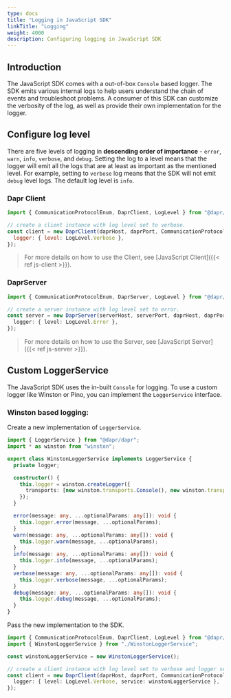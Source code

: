 ```yaml
---
type: docs
title: "Logging in JavaScript SDK"
linkTitle: "Logging"
weight: 4000
description: Configuring logging in JavaScript SDK
---
```


## Introduction

The JavaScript SDK comes with a out-of-box `Console` based logger. The SDK emits various internal logs to help users understand the chain of events and troubleshoot problems. A consumer of this SDK can customize the verbosity of the log, as well as provide their own implementation for the logger.

## Configure log level

There are five levels of logging in **descending order of importance** - `error`, `warn`, `info`, `verbose`, and `debug`. Setting the log to a level means that the logger will emit all the logs that are at least as important as the mentioned level. For example, setting to `verbose` log means that the SDK will not emit `debug` level logs. The default log level is `info`.

### Dapr Client

```js
import { CommunicationProtocolEnum, DaprClient, LogLevel } from "@dapr/dapr";

// create a client instance with log level set to verbose.
const client = new DaprClient(daprHost, daprPort, CommunicationProtocolEnum.HTTP, {
  logger: { level: LogLevel.Verbose },
});
```

> For more details on how to use the Client, see [JavaScript Client]({{< ref js-client >}}).

### DaprServer

```ts
import { CommunicationProtocolEnum, DaprServer, LogLevel } from "@dapr/dapr";

// create a server instance with log level set to error.
const server = new DaprServer(serverHost, serverPort, daprHost, daprPort, CommunicationProtocolEnum.HTTP, {
  logger: { level: LogLevel.Error },
});
```

> For more details on how to use the Server, see [JavaScript Server]({{< ref js-server >}}).

## Custom LoggerService

The JavaScript SDK uses the in-built `Console` for logging. To use a custom logger like Winston or Pino, you can implement the `LoggerService` interface.

### Winston based logging:

Create a new implementation of `LoggerService`.

```ts
import { LoggerService } from "@dapr/dapr";
import * as winston from "winston";

export class WinstonLoggerService implements LoggerService {
  private logger;

  constructor() {
    this.logger = winston.createLogger({
      transports: [new winston.transports.Console(), new winston.transports.File({ filename: "combined.log" })],
    });
  }

  error(message: any, ...optionalParams: any[]): void {
    this.logger.error(message, ...optionalParams);
  }
  warn(message: any, ...optionalParams: any[]): void {
    this.logger.warn(message, ...optionalParams);
  }
  info(message: any, ...optionalParams: any[]): void {
    this.logger.info(message, ...optionalParams);
  }
  verbose(message: any, ...optionalParams: any[]): void {
    this.logger.verbose(message, ...optionalParams);
  }
  debug(message: any, ...optionalParams: any[]): void {
    this.logger.debug(message, ...optionalParams);
  }
}
```

Pass the new implementation to the SDK.

```ts
import { CommunicationProtocolEnum, DaprClient, LogLevel } from "@dapr/dapr";
import { WinstonLoggerService } from "./WinstonLoggerService";

const winstonLoggerService = new WinstonLoggerService();

// create a client instance with log level set to verbose and logger service as winston.
const client = new DaprClient(daprHost, daprPort, CommunicationProtocolEnum.HTTP, {
  logger: { level: LogLevel.Verbose, service: winstonLoggerService },
});
```
